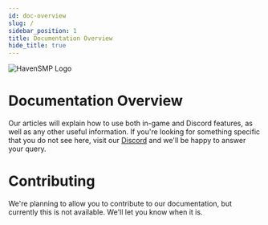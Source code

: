 ```yaml
---
id: doc-overview
slug: /
sidebar_position: 1
title: Documentation Overview
hide_title: true
---
```


![HavenSMP Logo](https://i.imgur.com/MxVAyhK.png)

# Documentation Overview

Our articles will explain how to use both in-game and Discord features, as well as any other useful information. If you're looking for something specific that you do not see here, visit our [Discord](https://discord.gg/Aqzwbng4mc) and we'll be happy to answer your query.

# Contributing
We're planning to allow you to contribute to our documentation, but currently this is not available. We'll let you know when it is.


